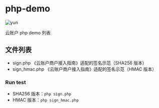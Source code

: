 # php-demo

![yun](https://www.yunzhanghu.com/img/logo.png)

云账户 php demo 列表

## 文件列表

* sign.php 《云账户商户接入指南》适配的签名示范（SHA256 版本）
* sign_hmac.php 《云账户商户接入指南》适配的签名示范（HMAC 版本）

### Run test

- SHA256 版本：`php sign.php`
- HMAC 版本：`php sign_hmac.php`


